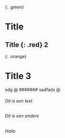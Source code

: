 {: .green}




# Title
## Title {: .red} 2
{: .orange}
# Title 3
sdg
@
####### sadfads
@
###### Dit is een text
###### Dit is een andere
###### Hallo
